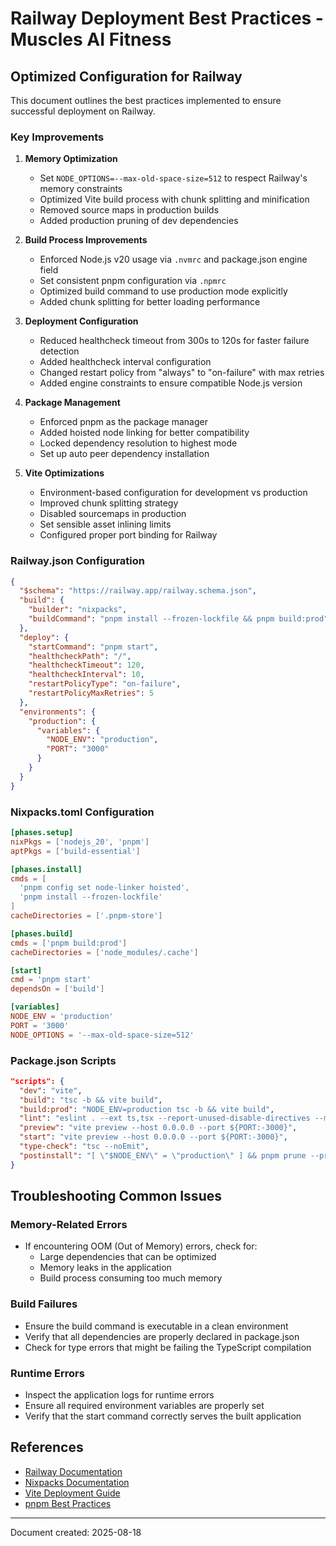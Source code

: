 # Railway Deployment Best Practices - Muscles AI Fitness

## Optimized Configuration for Railway

This document outlines the best practices implemented to ensure successful deployment on Railway.

### Key Improvements

1. **Memory Optimization**
   - Set `NODE_OPTIONS=--max-old-space-size=512` to respect Railway's memory constraints
   - Optimized Vite build process with chunk splitting and minification
   - Removed source maps in production builds
   - Added production pruning of dev dependencies

2. **Build Process Improvements**
   - Enforced Node.js v20 usage via `.nvmrc` and package.json engine field
   - Set consistent pnpm configuration via `.npmrc`
   - Optimized build command to use production mode explicitly
   - Added chunk splitting for better loading performance

3. **Deployment Configuration**
   - Reduced healthcheck timeout from 300s to 120s for faster failure detection
   - Added healthcheck interval configuration
   - Changed restart policy from "always" to "on-failure" with max retries
   - Added engine constraints to ensure compatible Node.js version

4. **Package Management**
   - Enforced pnpm as the package manager
   - Added hoisted node linking for better compatibility
   - Locked dependency resolution to highest mode
   - Set up auto peer dependency installation

5. **Vite Optimizations**
   - Environment-based configuration for development vs production
   - Improved chunk splitting strategy
   - Disabled sourcemaps in production
   - Set sensible asset inlining limits
   - Configured proper port binding for Railway

### Railway.json Configuration

```json
{
  "$schema": "https://railway.app/railway.schema.json",
  "build": {
    "builder": "nixpacks",
    "buildCommand": "pnpm install --frozen-lockfile && pnpm build:prod"
  },
  "deploy": {
    "startCommand": "pnpm start",
    "healthcheckPath": "/",
    "healthcheckTimeout": 120,
    "healthcheckInterval": 10,
    "restartPolicyType": "on-failure",
    "restartPolicyMaxRetries": 5
  },
  "environments": {
    "production": {
      "variables": {
        "NODE_ENV": "production",
        "PORT": "3000"
      }
    }
  }
}
```

### Nixpacks.toml Configuration

```toml
[phases.setup]
nixPkgs = ['nodejs_20', 'pnpm']
aptPkgs = ['build-essential']

[phases.install]
cmds = [
  'pnpm config set node-linker hoisted',
  'pnpm install --frozen-lockfile'
]
cacheDirectories = ['.pnpm-store']

[phases.build]
cmds = ['pnpm build:prod']
cacheDirectories = ['node_modules/.cache']

[start]
cmd = 'pnpm start'
dependsOn = ['build']

[variables]
NODE_ENV = 'production'
PORT = '3000'
NODE_OPTIONS = '--max-old-space-size=512'
```

### Package.json Scripts

```json
"scripts": {
  "dev": "vite",
  "build": "tsc -b && vite build",
  "build:prod": "NODE_ENV=production tsc -b && vite build",
  "lint": "eslint . --ext ts,tsx --report-unused-disable-directives --max-warnings 0",
  "preview": "vite preview --host 0.0.0.0 --port ${PORT:-3000}",
  "start": "vite preview --host 0.0.0.0 --port ${PORT:-3000}",
  "type-check": "tsc --noEmit",
  "postinstall": "[ \"$NODE_ENV\" = \"production\" ] && pnpm prune --prod || echo 'Skipping production pruning'"
}
```

## Troubleshooting Common Issues

### Memory-Related Errors
- If encountering OOM (Out of Memory) errors, check for:
  - Large dependencies that can be optimized
  - Memory leaks in the application
  - Build process consuming too much memory

### Build Failures
- Ensure the build command is executable in a clean environment
- Verify that all dependencies are properly declared in package.json
- Check for type errors that might be failing the TypeScript compilation

### Runtime Errors
- Inspect the application logs for runtime errors
- Ensure all required environment variables are properly set
- Verify that the start command correctly serves the built application

## References

- [Railway Documentation](https://docs.railway.app/)
- [Nixpacks Documentation](https://nixpacks.com/docs)
- [Vite Deployment Guide](https://vitejs.dev/guide/static-deploy.html)
- [pnpm Best Practices](https://pnpm.io/best-practices)

---

Document created: 2025-08-18
